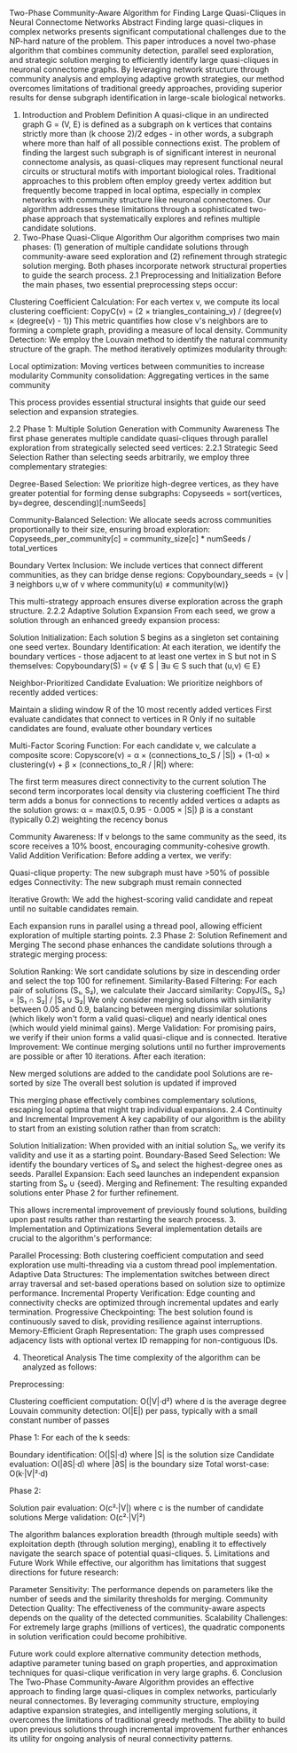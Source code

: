 Two-Phase Community-Aware Algorithm for Finding Large Quasi-Cliques in Neural Connectome Networks
Abstract
Finding large quasi-cliques in complex networks presents significant computational challenges due to the NP-hard nature of the problem. This paper introduces a novel two-phase algorithm that combines community detection, parallel seed exploration, and strategic solution merging to efficiently identify large quasi-cliques in neuronal connectome graphs. By leveraging network structure through community analysis and employing adaptive growth strategies, our method overcomes limitations of traditional greedy approaches, providing superior results for dense subgraph identification in large-scale biological networks.
1. Introduction and Problem Definition
A quasi-clique in an undirected graph G = (V, E) is defined as a subgraph on k vertices that contains strictly more than (k choose 2)/2 edges - in other words, a subgraph where more than half of all possible connections exist. The problem of finding the largest such subgraph is of significant interest in neuronal connectome analysis, as quasi-cliques may represent functional neural circuits or structural motifs with important biological roles.
Traditional approaches to this problem often employ greedy vertex addition but frequently become trapped in local optima, especially in complex networks with community structure like neuronal connectomes. Our algorithm addresses these limitations through a sophisticated two-phase approach that systematically explores and refines multiple candidate solutions.
2. Two-Phase Quasi-Clique Algorithm
Our algorithm comprises two main phases: (1) generation of multiple candidate solutions through community-aware seed exploration and (2) refinement through strategic solution merging. Both phases incorporate network structural properties to guide the search process.
2.1 Preprocessing and Initialization
Before the main phases, two essential preprocessing steps occur:

Clustering Coefficient Calculation: For each vertex v, we compute its local clustering coefficient:
CopyC(v) = (2 × triangles_containing_v) / (degree(v) × (degree(v) - 1))
This metric quantifies how close v's neighbors are to forming a complete graph, providing a measure of local density.
Community Detection: We employ the Louvain method to identify the natural community structure of the graph. The method iteratively optimizes modularity through:

Local optimization: Moving vertices between communities to increase modularity
Community consolidation: Aggregating vertices in the same community

This process provides essential structural insights that guide our seed selection and expansion strategies.

2.2 Phase 1: Multiple Solution Generation with Community Awareness
The first phase generates multiple candidate quasi-cliques through parallel exploration from strategically selected seed vertices:
2.2.1 Strategic Seed Selection
Rather than selecting seeds arbitrarily, we employ three complementary strategies:

Degree-Based Selection: We prioritize high-degree vertices, as they have greater potential for forming dense subgraphs:
Copyseeds = sort(vertices, by=degree, descending)[:numSeeds]

Community-Balanced Selection: We allocate seeds across communities proportionally to their size, ensuring broad exploration:
Copyseeds_per_community[c] = community_size[c] * numSeeds / total_vertices

Boundary Vertex Inclusion: We include vertices that connect different communities, as they can bridge dense regions:
Copyboundary_seeds = {v | ∃ neighbors u,w of v where community(u) ≠ community(w)}


This multi-strategy approach ensures diverse exploration across the graph structure.
2.2.2 Adaptive Solution Expansion
From each seed, we grow a solution through an enhanced greedy expansion process:

Solution Initialization: Each solution S begins as a singleton set containing one seed vertex.
Boundary Identification: At each iteration, we identify the boundary vertices - those adjacent to at least one vertex in S but not in S themselves:
Copyboundary(S) = {v ∉ S | ∃u ∈ S such that (u,v) ∈ E}

Neighbor-Prioritized Candidate Evaluation: We prioritize neighbors of recently added vertices:

Maintain a sliding window R of the 10 most recently added vertices
First evaluate candidates that connect to vertices in R
Only if no suitable candidates are found, evaluate other boundary vertices


Multi-Factor Scoring Function: For each candidate v, we calculate a composite score:
Copyscore(v) = α × (connections_to_S / |S|) + (1-α) × clustering(v) + β × (connections_to_R / |R|)
where:

The first term measures direct connectivity to the current solution
The second term incorporates local density via clustering coefficient
The third term adds a bonus for connections to recently added vertices
α adapts as the solution grows: α = max(0.5, 0.95 - 0.005 × |S|)
β is a constant (typically 0.2) weighting the recency bonus


Community Awareness: If v belongs to the same community as the seed, its score receives a 10% boost, encouraging community-cohesive growth.
Valid Addition Verification: Before adding a vertex, we verify:

Quasi-clique property: The new subgraph must have >50% of possible edges
Connectivity: The new subgraph must remain connected


Iterative Growth: We add the highest-scoring valid candidate and repeat until no suitable candidates remain.

Each expansion runs in parallel using a thread pool, allowing efficient exploration of multiple starting points.
2.3 Phase 2: Solution Refinement and Merging
The second phase enhances the candidate solutions through a strategic merging process:

Solution Ranking: We sort candidate solutions by size in descending order and select the top 100 for refinement.
Similarity-Based Filtering: For each pair of solutions (S₁, S₂), we calculate their Jaccard similarity:
CopyJ(S₁, S₂) = |S₁ ∩ S₂| / |S₁ ∪ S₂|
We only consider merging solutions with similarity between 0.05 and 0.9, balancing between merging dissimilar solutions (which likely won't form a valid quasi-clique) and nearly identical ones (which would yield minimal gains).
Merge Validation: For promising pairs, we verify if their union forms a valid quasi-clique and is connected.
Iterative Improvement: We continue merging solutions until no further improvements are possible or after 10 iterations. After each iteration:

New merged solutions are added to the candidate pool
Solutions are re-sorted by size
The overall best solution is updated if improved



This merging phase effectively combines complementary solutions, escaping local optima that might trap individual expansions.
2.4 Continuity and Incremental Improvement
A key capability of our algorithm is the ability to start from an existing solution rather than from scratch:

Solution Initialization: When provided with an initial solution S₀, we verify its validity and use it as a starting point.
Boundary-Based Seed Selection: We identify the boundary vertices of S₀ and select the highest-degree ones as seeds.
Parallel Expansion: Each seed launches an independent expansion starting from S₀ ∪ {seed}.
Merging and Refinement: The resulting expanded solutions enter Phase 2 for further refinement.

This allows incremental improvement of previously found solutions, building upon past results rather than restarting the search process.
3. Implementation and Optimizations
Several implementation details are crucial to the algorithm's performance:

Parallel Processing: Both clustering coefficient computation and seed exploration use multi-threading via a custom thread pool implementation.
Adaptive Data Structures: The implementation switches between direct array traversal and set-based operations based on solution size to optimize performance.
Incremental Property Verification: Edge counting and connectivity checks are optimized through incremental updates and early termination.
Progressive Checkpointing: The best solution found is continuously saved to disk, providing resilience against interruptions.
Memory-Efficient Graph Representation: The graph uses compressed adjacency lists with optional vertex ID remapping for non-contiguous IDs.

4. Theoretical Analysis
The time complexity of the algorithm can be analyzed as follows:

Preprocessing:

Clustering coefficient computation: O(|V|·d²) where d is the average degree
Louvain community detection: O(|E|) per pass, typically with a small constant number of passes


Phase 1: For each of the k seeds:

Boundary identification: O(|S|·d) where |S| is the solution size
Candidate evaluation: O(|∂S|·d) where |∂S| is the boundary size
Total worst-case: O(k·|V|²·d)


Phase 2:

Solution pair evaluation: O(c²·|V|) where c is the number of candidate solutions
Merge validation: O(c²·|V|²)



The algorithm balances exploration breadth (through multiple seeds) with exploitation depth (through solution merging), enabling it to effectively navigate the search space of potential quasi-cliques.
5. Limitations and Future Work
While effective, our algorithm has limitations that suggest directions for future research:

Parameter Sensitivity: The performance depends on parameters like the number of seeds and the similarity thresholds for merging.
Community Detection Quality: The effectiveness of the community-aware aspects depends on the quality of the detected communities.
Scalability Challenges: For extremely large graphs (millions of vertices), the quadratic components in solution verification could become prohibitive.

Future work could explore alternative community detection methods, adaptive parameter tuning based on graph properties, and approximation techniques for quasi-clique verification in very large graphs.
6. Conclusion
The Two-Phase Community-Aware Algorithm provides an effective approach to finding large quasi-cliques in complex networks, particularly neural connectomes. By leveraging community structure, employing adaptive expansion strategies, and intelligently merging solutions, it overcomes the limitations of traditional greedy methods. The ability to build upon previous solutions through incremental improvement further enhances its utility for ongoing analysis of neural connectivity patterns.